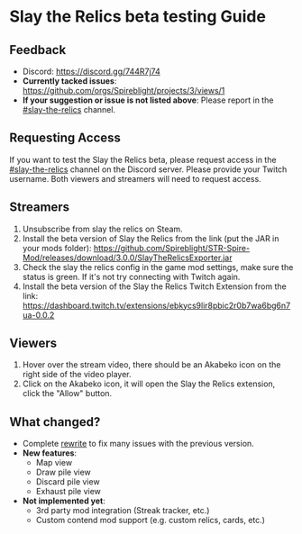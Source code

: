 # Slay the Relics beta testing Guide

## Feedback

- Discord: https://discord.gg/744R7j74
- **Currently tacked issues**: https://github.com/orgs/Spireblight/projects/3/views/1
- **If your suggestion or issue is not listed above**: Please report in
  the [#slay-the-relics](https://discord.com/channels/963138132264509490/1113514045434249227)
  channel.

## Requesting Access

If you want to test the Slay the Relics beta, please request access in
the [#slay-the-relics](https://discord.com/channels/963138132264509490/1113514045434249227) channel
on the Discord server. Please provide your Twitch username. Both viewers and streamers will need to
request access.

## Streamers

1. Unsubscribe from slay the relics on Steam.
2. Install the beta version of Slay the Relics from the link (put the JAR in your mods
   folder): https://github.com/Spireblight/STR-Spire-Mod/releases/download/3.0.0/SlayTheRelicsExporter.jar
3. Check the slay the relics config in the game mod settings, make sure the status is green. If
   it's not try connecting with Twitch again.
4. Install the beta version of the Slay the Relics Twitch Extension from the
   link: https://dashboard.twitch.tv/extensions/ebkycs9lir8pbic2r0b7wa6bg6n7ua-0.0.2

## Viewers

1. Hover over the stream video, there should be an Akabeko icon on the right side of the video
   player.
2. Click on the Akabeko icon, it will open the Slay the Relics extension, click the "Allow" button.

## What changed?

- Complete [rewrite](./README.md) to fix many issues with the previous version.
- **New features**:
    - Map view
    - Draw pile view
    - Discard pile view
    - Exhaust pile view
- **Not implemented yet**:
    - 3rd party mod integration (Streak tracker, etc.)
    - Custom contend mod support (e.g. custom relics, cards, etc.)